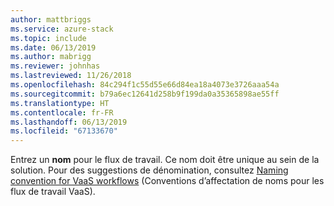 ```yaml
---
author: mattbriggs
ms.service: azure-stack
ms.topic: include
ms.date: 06/13/2019
ms.author: mabrigg
ms.reviewer: johnhas
ms.lastreviewed: 11/26/2018
ms.openlocfilehash: 84c294f1c55d55e66d84ea18a4073e3726aaa54a
ms.sourcegitcommit: b79a6ec12641d258b9f199da0a35365898ae55ff
ms.translationtype: HT
ms.contentlocale: fr-FR
ms.lasthandoff: 06/13/2019
ms.locfileid: "67133670"
---
```

Entrez un **nom** pour le flux de travail. Ce nom doit être unique au sein de la solution. Pour des suggestions de dénomination, consultez [Naming convention for VaaS workflows](../azure-stack-vaas-best-practice.md#naming-convention-for-vaas-workflows) (Conventions d’affectation de noms pour les flux de travail VaaS).